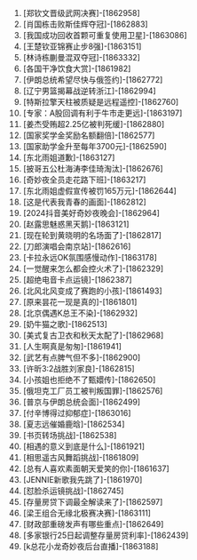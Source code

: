 
1. [郑钦文晋级武网决赛]-[1862958]
1. [肖国栋击败斯佳辉夺冠]-[1862883]
1. [我国成功回收首颗可重复使用卫星]-[1863086]
1. [王楚钦亚锦赛止步8强]-[1863151]
1. [林诗栋蒯曼混双夺冠]-[1863332]
1. [各国干净饮食大赏]-[1861982]
1. [伊朗总统希望尽快与俄签约]-[1862772]
1. [辽宁男篮揭幕战逆转浙江]-[1862994]
1. [特斯拉擎天柱被质疑是远程遥控]-[1862760]
1. [专家：A股回调有利于牛市走更远]-[1863197]
1. [姜杰受贿超2.25亿被判死缓]-[1862880]
1. [国家奖学金奖励名额翻倍]-[1862577]
1. [国家助学金升至每年3700元]-[1862590]
1. [东北雨姐道歉]-[1863127]
1. [披哥五公杜海涛李佳琦淘汰]-[1862676]
1. [奇妙夜全员走花路下班]-[1863217]
1. [东北雨姐虚假宣传被罚165万元]-[1862644]
1. [这是代表我青春的画面]-[1862812]
1. [2024抖音美好奇妙夜晚会]-[1862964]
1. [赵露思魅惑黑天鹅]-[1863121]
1. [现在轮到黄晓明的名场面了]-[1862817]
1. [刀郎演唱会南京站]-[1862616]
1. [卡拉永远OK氛围感慢动作]-[1863178]
1. [一觉醒来怎么都会控火术了]-[1862329]
1. [超绝电音卡点运镜]-[1862387]
1. [北风北风变成了赛跑的小孩]-[1861493]
1. [原来昙花一现是真的]-[1861801]
1. [北京偶遇K总王不染]-[1862932]
1. [奶牛猫之歌]-[1862513]
1. [美式复古卫衣和秋天太配了]-[1862968]
1. [人生啊真是匆匆]-[1861941]
1. [武艺有点脾气但不多]-[1862900]
1. [许昕3:2战胜刘家良]-[1862815]
1. [小孩姐也拒绝不了甄嬛传]-[1862650]
1. [俄坦克工厂员工被判叛国罪]-[1862576]
1. [普京与伊朗总统会面]-[1862499]
1. [付辛博得过抑郁症]-[1863016]
1. [夏志远催婚鹿晗]-[1862534]
1. [书页转场挑战]-[1862538]
1. [相遇的意义到底是什么]-[1861921]
1. [相思遥古风舞蹈挑战]-[1861809]
1. [总有人喜欢素面朝天爱笑的你]-[1861637]
1. [JENNIE新歌我先跳了]-[1861970]
1. [怼脸杀运镜挑战]-[1862745]
1. [存量房贷下调最全解读来了]-[1862597]
1. [梁王组合无缘北极赛决赛]-[1863111]
1. [财政部重磅发声有哪些重点]-[1862649]
1. [多家银行25日起调整存量房贷利率]-[1862439]
1. [k总花小龙奇妙夜后台直播]-[1863188]